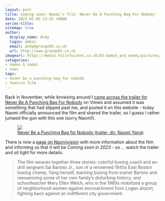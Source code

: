 ```yaml
---
layout: post
title: Coming soon! Naomi's film 'Never Be A Punching Bag For Nobody'
date: 2023-02-09 23:15 +0000
series-title:
sitemap: true
author:
  display_name: Andy
  login: admin
  email: andy@grange85.co.uk
  url: http://www.grange85.co.uk
imageurl: https://media.fullofwishes.co.uk/03-damon_and_naomi/pictures/never-be-a-punching-bag.png
categories:
- damon & naomi
- news
tags:
- never be a punching bag for nobody
- feature film
---
```

Back in November, while browsing around I [came across the trailer for Never Be A Punching Bag For Nobody]() on Vimeo and assumed it was something that had slipped past me, and posted it on this website - today Naomi officially announced the film and shared the trailer, so I guess I rather jumped the gun with this one (sorry Naomi!).

<figure class="figure embed-responsive mx-auto text-center w-100">
    <a href="https://vimeo.com/720377196">
        <img src="https://media.fullofwishes.co.uk/03-damon_and_naomi/pictures/never-be-a-punching-bag.png" class="img-fluid sddefault opacity-3h4">
        <figcaption class="figure-caption">
Never Be a Punching Bag for Nobody (trailer, dir: Naomi Yang)<i class="fab fa-youtube"></i>
        </figcaption>
    </a>
</figure>

There is now a [page on Naomivision](https://www.naomivision.com/never-be-a-punching-bag-for-nobody) with more information about the film and informing us that it will be _Coming soon in 2023_ - so ... watch the trailer and sit tight for more details.

> The film weaves together three stories: colorful boxing coach and ex-drill sergeant Sal Bartolo Jr., son of a renowned 1940s East Boston boxing champ; Yang herself, learning boxing from trainer Bartolo and reexamining some of her own family’s disturbing history; and schoolteacher Mary Ellen Welch, who in the 1960s mobilized a group of neighborhood women against encroachment from Logan airport, fighting back against an indifferent city government.
